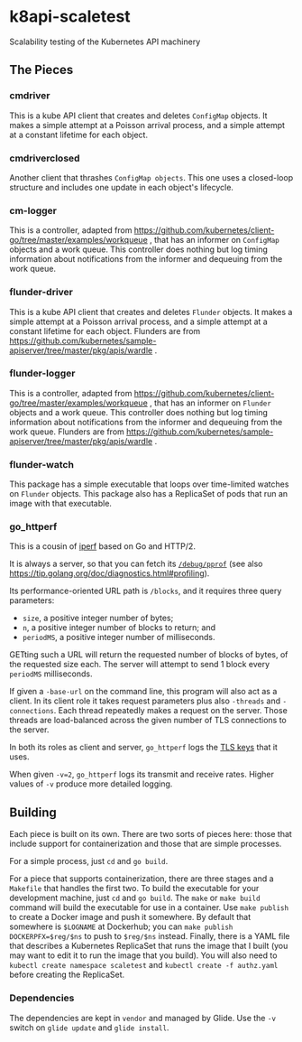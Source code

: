 # k8api-scaletest
Scalability testing of the Kubernetes API machinery

## The Pieces

### cmdriver

This is a kube API client that creates and deletes `ConfigMap`
objects.  It makes a simple attempt at a Poisson arrival process, and
a simple attempt at a constant lifetime for each object.

### cmdriverclosed

Another client that thrashes `ConfigMap objects`.  This one uses a
closed-loop structure and includes one update in each object's
lifecycle.

### cm-logger

This is a controller, adapted from
https://github.com/kubernetes/client-go/tree/master/examples/workqueue
, that has an informer on `ConfigMap` objects and a work queue.  This
controller does nothing but log timing information about notifications
from the informer and dequeuing from the work queue.

### flunder-driver

This is a kube API client that creates and deletes `Flunder` objects.
It makes a simple attempt at a Poisson arrival process, and a simple
attempt at a constant lifetime for each object.  Flunders are from
https://github.com/kubernetes/sample-apiserver/tree/master/pkg/apis/wardle
.

### flunder-logger

This is a controller, adapted from
https://github.com/kubernetes/client-go/tree/master/examples/workqueue
, that has an informer on `Flunder` objects and a work queue.  This
controller does nothing but log timing information about notifications
from the informer and dequeuing from the work queue.  Flunders are
from
https://github.com/kubernetes/sample-apiserver/tree/master/pkg/apis/wardle
.

### flunder-watch

This package has a simple executable that loops over time-limited
watches on `Flunder` objects.  This package also has a ReplicaSet of
pods that run an image with that executable.

### go_httperf

This is a cousin of [iperf](https://en.wikipedia.org/wiki/Iperf) based
on Go and HTTP/2.

It is always a server, so that you can fetch its
[`/debug/pprof`](https://golang.org/pkg/net/http/pprof/) (see also
https://tip.golang.org/doc/diagnostics.html#profiling).

Its performance-oriented URL path is `/blocks`, and it requires three
query parameters:

- `size`, a positive integer number of bytes;
- `n`, a positive integer number of blocks to return; and
- `periodMS`, a positive integer number of milliseconds.

GETting such a URL will return the requested number of blocks of
bytes, of the requested size each.  The server will attempt to send 1
block every `periodMS` milliseconds.

If given a `-base-url` on the command line, this program will also act
as a client.  In its client role it takes request parameters plus also
`-threads` and `-connections`.  Each thread repeatedly makes a request
on the server.  Those threads are load-balanced across the given
number of TLS connections to the server.

In both its roles as client and server, `go_httperf` logs the
[TLS keys](https://developer.mozilla.org/en-US/docs/Mozilla/Projects/NSS/Key_Log_Format)
that it uses.

When given `-v=2`, `go_httperf` logs its transmit and receive rates.
Higher values of `-v` produce more detailed logging.


## Building

Each piece is built on its own.  There are two sorts of pieces here:
those that include support for containerization and those that are
simple processes.

For a simple process, just `cd` and `go build`.

For a piece that supports containerization, there are three stages and
a `Makefile` that handles the first two.  To build the executable for
your development machine, just `cd` and `go build`.  The `make` or
`make build` command will build the executable for use in a container.
Use `make publish` to create a Docker image and push it somewhere.  By
default that somewhere is `$LOGNAME` at Dockerhub; you can `make
publish DOCKERPFX=$reg/$ns` to push to `$reg/$ns` instead.  Finally,
there is a YAML file that describes a Kubernetes ReplicaSet that runs
the image that I built (you may want to edit it to run the image that
you build).  You will also need to `kubectl create namespace
scaletest` and `kubectl create -f authz.yaml` before creating the
ReplicaSet.

### Dependencies

The dependencies are kept in `vendor` and managed by Glide.  Use the
`-v` switch on `glide update` and `glide install`.
